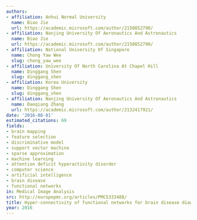 ```yaml
---
authors:
- affiliation: Anhui Normal University
  name: Biao Jie
  url: https://academic.microsoft.com/author/2150852790/
- affiliation: Nanjing University Of Aeronautics And Astronautics
  name: Biao Jie
  url: https://academic.microsoft.com/author/2150852790/
- affiliation: National University Of Singapore
  name: Chong Yaw Wee
  slug: chong_yaw_wee
- affiliation: University Of North Carolina At Chapel Hill
  name: Dinggang Shen
  slug: dinggang_shen
- affiliation: Korea University
  name: Dinggang Shen
  slug: dinggang_shen
- affiliation: Nanjing University Of Aeronautics And Astronautics
  name: Daoqiang Zhang
  url: https://academic.microsoft.com/author/2132417921/
date: '2016-08-01'
estimated_citations: 69
fields:
- brain mapping
- feature selection
- discriminative model
- support vector machine
- sparse approximation
- machine learning
- attention deficit hyperactivity disorder
- computer science
- artificial intelligence
- brain disease
- functional networks
in: Medical Image Analysis
src: http://europepmc.org/articles/PMC5333488/
title: Hyper-connectivity of functional networks for brain disease diagnosis
year: 2016
---
```

